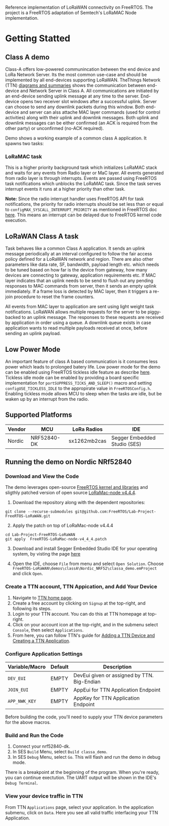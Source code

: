 Reference implementation of LoRaWAN connectivity on FreeRTOS. The project is a FreeRTOS adaptation of Semtech's LoRaMAC Node implementation.
# Getting Statted

## Class A demo

Class-A offers low-powered communincation between the end device and LoRa Network Server. Its the most common use-case and should be implemented by all end-devices supporting LoRaWAN. TheThings Network (TTN) [diagrams and summaries](https://www.thethingsnetwork.org/docs/lorawan/classes.html) shows the communication between end-device and Network Server in Class A. All communications are initiated by an end-device sending uplink message at any time to the server. End-device opens two receiver slot windows after a successful uplink. Server can choose to send any downlink packets during this window. Both end-device and server can alss attache MAC layer commands (used for control activities) along with their uplink and downlink messages. Both uplink and downlink messages can be either confirmed (an ACK is required from the other party) or unconfirmed (no-ACK required).

Demo shows a working example of a common class A application. It spawns two tasks:

### LoRaMAC task
This is a higher priority background task which initializes LoRaMAC stack and waits for any events from Radio layer or MaC layer. All events generated from radio layer is through interrupts. Events are passed using FreeRTOS task notifications which unblocks the LoRaMAC task. Since the task serves interrupt events it runs at a higher priority than other task.

**Note:** Since the radio interrupt handler uses FreeRTOS API for task notifications, the priority for radio interrupts should be set less than or equal to  `configMAX_SYSCALL_INTERRUPT_PRIORITY` as mentioned in FreeRTOS doc [here](https://www.freertos.org/a00110.html#kernel_priority). This means an interrupt can be delayed due to FreeRTOS kernel code execution.

## LoRaWAN Class A task
Task behaves like a common Class A application. It sends an uplink message periodically at an interval configured to follow the fair access policy defined for a LoRaWAN network and region. There are also other parameters like data rate, SF, bandwidth, payload length etc. which needs to be tuned based on how far is the device from gateway, how many devices are connecting to gateway, application requirements etc. If MAC layer indicates that an uplink needs to be send to flush out any pending responses to MAC commands from server, then it sends an empty uplink immediately. If a frame loss is detected by MAC layer, then it triggers a re-join procedure to reset the frame counters.

All events from MAC layer to application are sent using light weight task notifications. LoRaWAN allows multiple requests for the server to be piggy-backed to an uplink message. The responses to these requests are received by application in order using a queue. A downlink queue exists in case application wants to read multiple payloads received at once, before sending an uplink payload.

## Low Power Mode
An important feature of class A based communication is it consumes less power which leads to prolonged batery life. Low power mode for the demo can be enabled using FreeRTOS tickless idle feature as describe [here](https://www.freertos.org/low-power-tickless-rtos.html). Tickless idle mode can be enabled by providing a board specific implementation for `portSUPPRESS_TICKS_AND_SLEEP()` macro and setting `configUSE_TICKLESS_IDLE` to the appropirate value in `FreeRTOSConfig.h`. Enabling tickless mode allows MCU to sleep when the tasks are idle, but be waken up by an interrupt from the radio. 

## Supported Platforms
Vendor | MCU | LoRa Radios | IDE 
|----|----|----|----
Nordic | NRF52840-DK | sx1262mb2cas | Segger Embedded Studio (SES)


## Running the demo on Nordic NRf52840
### Download and View the Code
The demo leverages open-source [FreeRTOS kernel and libraries](https://github.com/aws/amazon-freertos) and sligthly patched version of open source
[LoRaMac-node v4.4.4](https://github.com/Lora-net/LoRaMac-node/tree/v4.4.4).

1) Download the repository along with the dependent repositories:
```
git clone --recurse-submodules git@github.com:FreeRTOS/Lab-Project-FreeRTOS-LoRaWAN.git
```
2) Apply the patch on top of LoRaMac-node v4.4.4

```
cd Lab-Project-FreeRTOS-LoRaWAN
git apply  FreeRTOS-LoRaMac-node-v4_4_4.patch
```

3) Download and install Segger Embedded Studio IDE for your operating system, by visting the page [here](https://www.segger.com/downloads/embedded-studio/)

4) Open the IDE, choose `File` from menu and select `Open Solution`. Choose `FreeRTOS-LoRaWAN\demos\classA\Nordic_NRF52\classa_demo.emProject` and click `Open`. 

### Create a TTN account, TTN Appication, and Add Your Device
1) Navigate to [TTN home page](https://www.thethingsnetwork.org/).
2) Create a free account by clicking on `Signup` at the top-right, and following its steps.
3) Login to your TTN account. You can do this at TTN homepage at top-right.
4) Click on your account icon at the top-right, and in the submenu select `Console`, then select `Applications`.
6) From here, you can follow TTN's guide for [Adding a TTN Device and Creating a TTN Application](https://www.thethingsnetwork.org/docs/devices/registration.html).

### Configure Application Settings

Variable/Macro | Default | Description 
----|----|----
`DEV_EUI` | EMPTY | DevEui given or assigned by TTN. Big-Endian
`JOIN_EUI`| EMPTY | AppEui for TTN Application Endpoint
`APP_NWK_KEY` | EMPTY | AppKey for TTN Application Endpoint

Before building the code, you'll need to supply your TTN device parameters for the above macros.

### Build and Run the Code
1) Connect your nrf52840-dk.
2) In SES `Build` Menu, select `Build classa_demo`.
3) In SES `Debug` Menu, select `Go`. This will flash and run the demo in debug mode.

There is a breakpoint at the beginning of the program. When you're ready, you can continue exectution.
The UART output will be shown in the IDE's `Debug Terminal`.

### View your device traffic in TTN
From TTN `Applications` page, select your application. In the application submenu, click on `Data`. 
Here you see all valid traffic interfacing your TTN Application.
